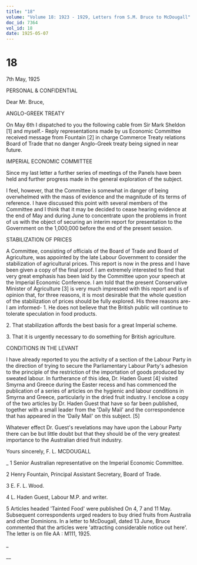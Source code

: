 ```yaml
---
title: "18"
volume: "Volume 18: 1923 - 1929, Letters from S.M. Bruce to McDougall"
doc_id: 7364
vol_id: 18
date: 1925-05-07
---
```


# 18

7th May, 1925

PERSONAL &amp; CONFIDENTIAL

Dear Mr. Bruce,

ANGLO-GREEK TREATY

On May 6th I dispatched to you the following cable from Sir Mark Sheldon [1] and myself.- Reply representations made by us Economic Committee received message from Fountain [2] in charge Commerce Treaty relations Board of Trade that no danger Anglo-Greek treaty being signed in near future.

IMPERIAL ECONOMIC COMMITTEE

Since my last letter a further series of meetings of the Panels have been held and further progress made in the general exploration of the subject.

I feel, however, that the Committee is somewhat in danger of being overwhelmed with the mass of evidence and the magnitude of its terms of reference. I have discussed this point with several members of the Committee and I think that it may be decided to cease hearing evidence at the end of May and during June to concentrate upon the problems in front of us with the object of securing an interim report for presentation to the Government on the 1,000,000 before the end of the present session.

STABILIZATION OF PRICES

A Committee, consisting of officials of the Board of Trade and Board of Agriculture, was appointed by the late Labour Government to consider the stabilization of agricultural prices. This report is now in the press and I have been given a copy of the final proof. I am extremely interested to find that very great emphasis has been laid by the Committee upon your speech at the Imperial Economic Conference. I am told that the present Conservative Minister of Agriculture [3] is very much impressed with this report and is of opinion that, for three reasons, it is most desirable that the whole question of the stabilization of prices should be fully explored. His three reasons are-I am informed- 1. He does not believe that the British public will continue to tolerate speculation in food products.

2\. That stabilization affords the best basis for a great Imperial scheme.

3\. That it is urgently necessary to do something for British agriculture.

CONDITIONS IN THE LEVANT

I have already reported to you the activity of a section of the Labour Party in the direction of trying to secure the Parliamentary Labour Party's adhesion to the principle of the restriction of the importation of goods produced by sweated labour. In furtherance of this idea, Dr. Haden Guest [4] visited Smyrna and Greece during the Easter recess and has commenced the publication of a series of articles on the hygienic and labour conditions in Smyrna and Greece, particularly in the dried fruit industry. I enclose a copy of the two articles by Dr. Haden Guest that have so far been published, together with a small leader from the 'Daily Mail' and the correspondence that has appeared in the 'Daily Mail' on this subject. [5]

Whatever effect Dr. Guest's revelations may have upon the Labour Party there can be but little doubt but that they should be of the very greatest importance to the Australian dried fruit industry.

Yours sincerely, F. L. MCDOUGALL 

_ 1 Senior Australian representative on the Imperial Economic Committee.

2 Henry Fountain, Principal Assistant Secretary, Board of Trade.

3 E. F. L. Wood.

4 L. Haden Guest, Labour M.P. and writer.

5 Articles headed 'Tainted Food' were published On 4, 7 and 11 May. Subsequent correspondents urged readers to buy dried fruits from Australia and other Dominions. In a letter to McDougall, dated 13 June, Bruce commented that the articles were 'attracting considerable notice out here'. The letter is on file AA : M111, 1925.

_

__
